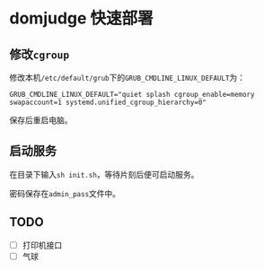 # domjudge 快速部署

## 修改`cgroup`
修改本机`/etc/default/grub`下的`GRUB_CMDLINE_LINUX_DEFAULT`为：
```
GRUB_CMDLINE_LINUX_DEFAULT="quiet splash cgroup_enable=memory swapaccount=1 systemd.unified_cgroup_hierarchy=0"
```

保存后重启电脑。

## 启动服务

在目录下输入`sh init.sh`，等待片刻后便可启动服务。

密码保存在`admin_pass`文件中。

## TODO

- [ ] 打印机接口
- [ ] 气球